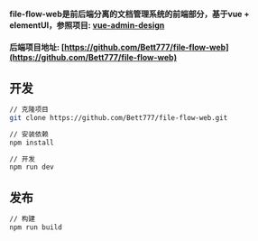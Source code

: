 

#### file-flow-web是前后端分离的文档管理系统的前端部分，基于vue + elementUI，参照项目: [vue-admin-design](https://github.com/baimingxuan/vue-admin-design)
#### 后端项目地址: [https://github.com/Bett777/file-flow-web](https://github.com/Bett777/file-flow-web)







## 开发

``` bash
// 克隆项目
git clone https://github.com/Bett777/file-flow-web.git

// 安装依赖
npm install

// 开发
npm run dev
```



## 发布

```bash
// 构建
npm run build
```

